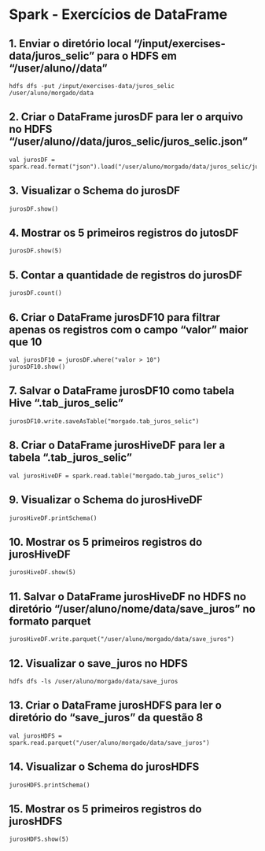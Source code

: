 # Spark - Exercícios de DataFrame
## 1. Enviar o diretório local “/input/exercises-data/juros_selic” para o HDFS em “/user/aluno/<nome>/data”
```
hdfs dfs -put /input/exercises-data/juros_selic /user/aluno/morgado/data
```

## 2. Criar o DataFrame jurosDF para ler o arquivo no HDFS “/user/aluno/<nome>/data/juros_selic/juros_selic.json”
```
val jurosDF = spark.read.format("json").load("/user/aluno/morgado/data/juros_selic/juros_selic.json")
```

## 3. Visualizar o Schema do jurosDF
```
jurosDF.show()
```

## 4. Mostrar os 5 primeiros registros do jutosDF
```
jurosDF.show(5)
```

## 5. Contar a quantidade de registros do jurosDF
```
jurosDF.count()
```

## 6. Criar o DataFrame jurosDF10 para filtrar apenas os registros com o campo “valor” maior que 10
```
val jurosDF10 = jurosDF.where("valor > 10")
jurosDF10.show()
```

## 7. Salvar o DataFrame jurosDF10  como tabela Hive “<nome>.tab_juros_selic”
```
jurosDF10.write.saveAsTable("morgado.tab_juros_selic")
```

## 8. Criar o DataFrame jurosHiveDF para ler a tabela “<nome>.tab_juros_selic”
```
val jurosHiveDF = spark.read.table("morgado.tab_juros_selic")
```

## 9. Visualizar o Schema do jurosHiveDF
```
jurosHiveDF.printSchema()
```

## 10. Mostrar os 5 primeiros registros do jurosHiveDF
```
jurosHiveDF.show(5)
```

## 11. Salvar o DataFrame jurosHiveDF no HDFS no diretório “/user/aluno/nome/data/save_juros” no formato parquet
```
jurosHiveDF.write.parquet("/user/aluno/morgado/data/save_juros")
```

## 12. Visualizar o save_juros no HDFS
```
hdfs dfs -ls /user/aluno/morgado/data/save_juros
```

## 13. Criar o DataFrame jurosHDFS para ler o diretório do “save_juros” da questão 8
```
val jurosHDFS = spark.read.parquet("/user/aluno/morgado/data/save_juros")
```

## 14. Visualizar o Schema do jurosHDFS
```
jurosHDFS.printSchema()
```

## 15. Mostrar os 5 primeiros registros do jurosHDFS
```
jurosHDFS.show(5)
```